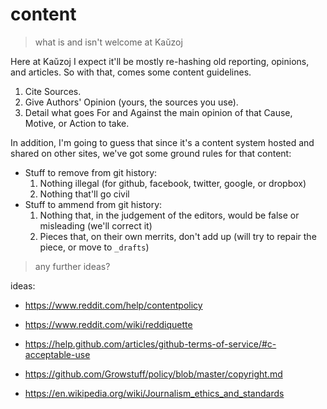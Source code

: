 # content
> what is and isn't welcome at Kaŭzoj

Here at Kaŭzoj I expect it'll be mostly re-hashing old reporting, opinions,
and articles. So with that, comes some content guidelines.

1. Cite Sources.
2. Give Authors' Opinion (yours, the sources you use).
3. Detail what goes For and Against the main opinion of that Cause, Motive, or Action to take.

In addition, I'm going to guess that since it's a content system hosted and
shared on other sites, we've got some ground rules for that content:

* Stuff to remove from git history:
  1. Nothing illegal (for github, facebook, twitter, google, or dropbox)
  2. Nothing that'll go civil
* Stuff to ammend from git history:
  1. Nothing that, in the judgement of the editors, would be false or misleading (we'll correct it)
  2. Pieces that, on their own merrits, don't add up (will try to repair the piece, or move to `_drafts`)

> any further ideas?

ideas:

* https://www.reddit.com/help/contentpolicy
* https://www.reddit.com/wiki/reddiquette
* https://help.github.com/articles/github-terms-of-service/#c-acceptable-use
* https://github.com/Growstuff/policy/blob/master/copyright.md


* https://en.wikipedia.org/wiki/Journalism_ethics_and_standards

